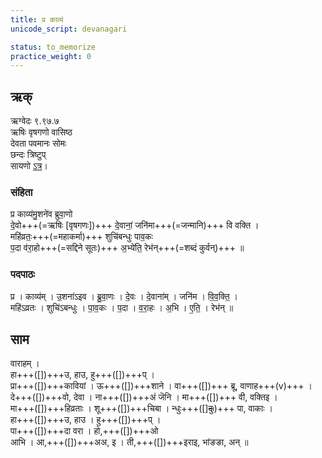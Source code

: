 ```yaml
---
title: प्र काव्यं
unicode_script: devanagari  

status: to_memorize
practice_weight: 0
--- 
```


## ऋक्
ऋग्वेदः  ९.९७.७  
ऋषिः  वृषगणो वासिष्ठ  
देवता  पवमानः सोमः  
छन्दः  त्रिष्टुप्  
सायणो [ऽत्र](http://rigveda.sanatana.in/describe/rikMandala/009.097.007)।

### संहिता
प्र काव्य॑मु॒शने॑व ब्रुवा॒णो   
दे॒वो+++(=ऋषिः [वृषगणः])+++ दे॒वानां॒ जनि॑मा+++(=जन्मानि)+++ वि वक्ति ।  
महि॑व्रतः॒+++(=महाकर्मा)+++ शुचि॑बन्धुः पाव॒कः  
प॒दा व॑रा॒हो+++(=सद्दिने सूतः)+++ अ॒भ्ये॑ति॒ रेभ॑न्+++(=शब्दं कुर्वन्)+++ ॥

### पदपाठः
प्र । काव्य॑म् । उ॒शना॑ऽइव । ब्रु॒वा॒णः । दे॒वः । दे॒वाना॑म् । जनि॑म । वि॒व॒क्ति॒ ।  
महि॑ऽव्रतः । शुचि॑ऽबन्धुः । पा॒व॒कः । प॒दा । व॒रा॒हः । अ॒भि । ए॒ति॒ । रेभ॑न् ॥

## साम
वाराहम् ।  
हा+++([])+++उ, हाउ, हु+++([])+++प् ।  
प्रा+++([])+++कावियां । ऊ+++([])+++शाने ।  वा+++([])+++ ब्रू, वाणाह+++(v)+++ ।  
दे+++([])+++वो, देवा । ना+++([])+++अं जॆनि । मा+++([])+++ वी, वक्तिइ ।  
मा+++([])+++हिव्रताः ।  शू+++([])+++चिबा । न्धुः+++([]~~दुः~~)+++ पा, वाकाः ।  
हा+++([])+++उ, हाउ । हु+++([])+++प् ।  
पा+++([])+++दा वरा ।  हो,+++([])+++ओ  
आभि । आ,+++([])+++अअ, इ । ती,+++([])+++इराइ, भांङङा, अन् ॥

